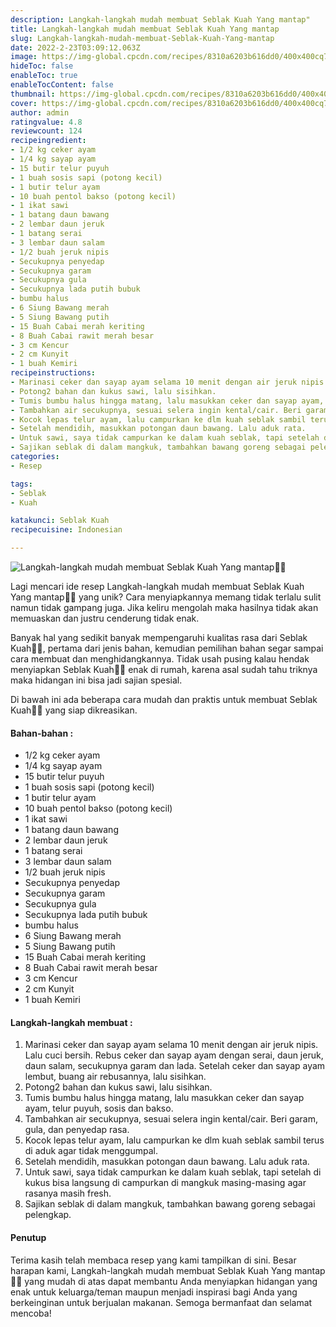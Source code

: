 ```yaml
---
description: Langkah-langkah mudah membuat Seblak Kuah Yang mantap"
title: Langkah-langkah mudah membuat Seblak Kuah Yang mantap
slug: Langkah-langkah-mudah-membuat-Seblak-Kuah-Yang-mantap
date: 2022-2-23T03:09:12.063Z
image: https://img-global.cpcdn.com/recipes/8310a6203b616dd0/400x400cq70/photo.jpg
hideToc: false
enableToc: true
enableTocContent: false
thumbnail: https://img-global.cpcdn.com/recipes/8310a6203b616dd0/400x400cq70/photo.jpg
cover: https://img-global.cpcdn.com/recipes/8310a6203b616dd0/400x400cq70/photo.jpg
author: admin
ratingvalue: 4.8
reviewcount: 124
recipeingredient:
- 1/2 kg ceker ayam
- 1/4 kg sayap ayam
- 15 butir telur puyuh
- 1 buah sosis sapi (potong kecil)
- 1 butir telur ayam
- 10 buah pentol bakso (potong kecil)
- 1 ikat sawi
- 1 batang daun bawang
- 2 lembar daun jeruk
- 1 batang serai
- 3 lembar daun salam
- 1/2 buah jeruk nipis
- Secukupnya penyedap
- Secukupnya garam
- Secukupnya gula
- Secukupnya lada putih bubuk
- bumbu halus
- 6 Siung Bawang merah
- 5 Siung Bawang putih
- 15 Buah Cabai merah keriting
- 8 Buah Cabai rawit merah besar
- 3 cm Kencur
- 2 cm Kunyit
- 1 buah Kemiri
recipeinstructions:
- Marinasi ceker dan sayap ayam selama 10 menit dengan air jeruk nipis. Lalu cuci bersih. Rebus ceker dan sayap ayam dengan serai, daun jeruk, daun salam, secukupnya garam dan lada. Setelah ceker dan sayap ayam lembut, buang air rebusannya, lalu sisihkan.
- Potong2 bahan dan kukus sawi, lalu sisihkan.
- Tumis bumbu halus hingga matang, lalu masukkan ceker dan sayap ayam, telur puyuh, sosis dan bakso.
- Tambahkan air secukupnya, sesuai selera ingin kental/cair. Beri garam, gula, dan penyedap rasa.
- Kocok lepas telur ayam, lalu campurkan ke dlm kuah seblak sambil terus di aduk agar tidak menggumpal.
- Setelah mendidih, masukkan potongan daun bawang. Lalu aduk rata.
- Untuk sawi, saya tidak campurkan ke dalam kuah seblak, tapi setelah di kukus bisa langsung di campurkan di mangkuk masing-masing agar rasanya masih fresh.
- Sajikan seblak di dalam mangkuk, tambahkan bawang goreng sebagai pelengkap.
categories:
- Resep

tags:
- Seblak
- Kuah

katakunci: Seblak Kuah
recipecuisine: Indonesian

---
```


![Langkah-langkah mudah membuat Seblak Kuah Yang mantap👩‍🍳](https://img-global.cpcdn.com/recipes/8310a6203b616dd0/400x400cq70/photo.jpg)

Lagi mencari ide resep Langkah-langkah mudah membuat Seblak Kuah Yang mantap👩‍🍳 yang unik? Cara menyiapkannya memang tidak terlalu sulit namun tidak gampang juga. Jika keliru mengolah maka hasilnya tidak akan memuaskan dan justru cenderung tidak enak.

Banyak hal yang sedikit banyak mempengaruhi kualitas rasa dari Seblak Kuah👩‍🍳, pertama dari jenis bahan, kemudian pemilihan bahan segar sampai cara membuat dan menghidangkannya. Tidak usah pusing kalau hendak menyiapkan Seblak Kuah👩‍🍳 enak di rumah, karena asal sudah tahu triknya maka hidangan ini bisa jadi sajian spesial.

Di bawah ini ada beberapa cara mudah dan praktis untuk membuat Seblak Kuah👩‍🍳 yang siap dikreasikan.

<!--inarticleads1-->

#### Bahan-bahan :

- 1/2 kg ceker ayam
- 1/4 kg sayap ayam
- 15 butir telur puyuh
- 1 buah sosis sapi (potong kecil)
- 1 butir telur ayam
- 10 buah pentol bakso (potong kecil)
- 1 ikat sawi
- 1 batang daun bawang
- 2 lembar daun jeruk
- 1 batang serai
- 3 lembar daun salam
- 1/2 buah jeruk nipis
- Secukupnya penyedap
- Secukupnya garam
- Secukupnya gula
- Secukupnya lada putih bubuk
- bumbu halus
- 6 Siung Bawang merah
- 5 Siung Bawang putih
- 15 Buah Cabai merah keriting
- 8 Buah Cabai rawit merah besar
- 3 cm Kencur
- 2 cm Kunyit
- 1 buah Kemiri

<!--inarticleads2-->

#### Langkah-langkah membuat :

1. Marinasi ceker dan sayap ayam selama 10 menit dengan air jeruk nipis. Lalu cuci bersih. Rebus ceker dan sayap ayam dengan serai, daun jeruk, daun salam, secukupnya garam dan lada. Setelah ceker dan sayap ayam lembut, buang air rebusannya, lalu sisihkan.
1. Potong2 bahan dan kukus sawi, lalu sisihkan.
1. Tumis bumbu halus hingga matang, lalu masukkan ceker dan sayap ayam, telur puyuh, sosis dan bakso.
1. Tambahkan air secukupnya, sesuai selera ingin kental/cair. Beri garam, gula, dan penyedap rasa.
1. Kocok lepas telur ayam, lalu campurkan ke dlm kuah seblak sambil terus di aduk agar tidak menggumpal.
1. Setelah mendidih, masukkan potongan daun bawang. Lalu aduk rata.
1. Untuk sawi, saya tidak campurkan ke dalam kuah seblak, tapi setelah di kukus bisa langsung di campurkan di mangkuk masing-masing agar rasanya masih fresh.
1. Sajikan seblak di dalam mangkuk, tambahkan bawang goreng sebagai pelengkap.

#### Penutup

Terima kasih telah membaca resep yang kami tampilkan di sini. Besar harapan kami, Langkah-langkah mudah membuat Seblak Kuah Yang mantap👩‍🍳 yang mudah di atas dapat membantu Anda menyiapkan hidangan yang enak untuk keluarga/teman maupun menjadi inspirasi bagi Anda yang berkeinginan untuk berjualan makanan. Semoga bermanfaat dan selamat mencoba!